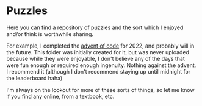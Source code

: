 # Puzzles
Here you can find a repository of puzzles and the sort which I enjoyed and/or think is worthwhile sharing.

For example, I completed the [advent of code](https://adventofcode.com/) for 2022, and probably will in the future. This folder was initially created for it, but was never uploaded because while they were enjoyable, I don't believe any of the days that were fun enough or required enough ingenuity. Nothing against the advent. I recommend it (although I don't recommend staying up until midnight for the leaderboard haha)

I'm always on the lookout for more of these sorts of things, so let me know if you find any online, from a textbook, etc.